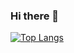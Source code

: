 ### Hi there 👋

[![Top Langs](https://github-readme-stats.vercel.app/api/top-langs/?username=HeoSeongman&layout=compact)](https://github.com/HeoSeongman/githubreadme-stats)


<!--
**HeoSeongman/HeoSeongman** is a ✨ _special_ ✨ repository because its `README.md` (this file) appears on your GitHub profile.

Here are some ideas to get you started:

- 🔭 I’m currently working on ...
- 🌱 I’m currently learning ...
- 👯 I’m looking to collaborate on ...
- 🤔 I’m looking for help with ...
- 💬 Ask me about ...
- 📫 How to reach me: ...
- 😄 Pronouns: ...
- ⚡ Fun fact: ...
-->
